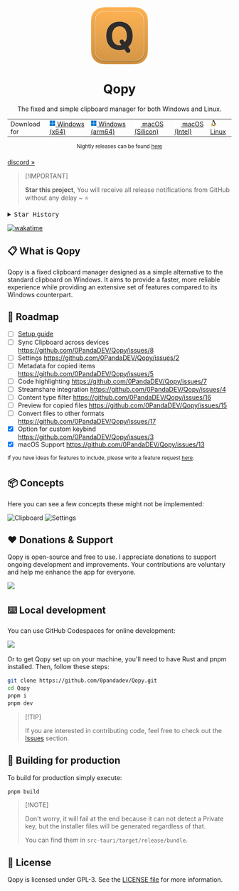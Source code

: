 <div align="center">

<img align="center" width="128px" src="src-tauri/icons/icon.png" />
<h1 align="center"><b>Qopy</b></h1>

The fixed and simple clipboard manager for both Windows and Linux.

<table>
  <tbody>
    <tr>
      <td>Download for</td>
      <td>
        <a href="https://github.com/0PandaDEV/Qopy/releases/download/v0.3.0/Qopy-0.3.0_x64.msi">
          <img src="./public/windows.png"> Windows (x64)
        </a>
      </td>
      <td>
        <a href="https://github.com/0PandaDEV/Qopy/releases/download/v0.3.0/Qopy-0.3.0_arm64.msi">
          <img src="./public/windows.png"> Windows (arm64)
        </a>
      </td>
      <td>
        <a href="https://github.com/0PandaDEV/Qopy/releases/download/v0.3.0/Qopy-0.3.0_silicon.dmg">
          <img src="./public/apple.png"> macOS (Silicon)
        </a>
      </td>
      <td>
        <a href="https://github.com/0PandaDEV/Qopy/releases/download/v0.3.0/Qopy-0.3.0_intel.dmg">
          <img src="./public/apple.png"> macOS (Intel)
        </a>
      </td>
      <td>
        <a href="https://github.com/0PandaDEV/Qopy/releases/download/v0.3.0/Qopy-0.3.0.AppImage">
          <img src="./public/linux.png"> Linux
        </a>
      </td>
    </tr>
  </tbody>
</table>

<sup>Nightly releases can be found <a href="https://github.com/0PandaDEV/qopy/actions/workflows/build.yml">here</a> </sup>

</div>

[discord »](https://discord.gg/invite/Y7SbYphVw9)

> \[!IMPORTANT]
>
> **Star this project**, You will receive all release notifications from GitHub without any delay \~ ⭐️

<details>
  <summary><kbd>Star History</kbd></summary>
  <a href="https://star-history.com/#0pandadev/qopy&Date">
    <picture>
      <source media="(prefers-color-scheme: dark)" srcset="https://api.star-history.com/svg?repos=0pandadev/qopy&theme=dark&type=Date">
      <img width="100%" src="https://api.star-history.com/svg?repos=0pandadev/qopy&type=Date">
    </picture>
  </a>
</details>

[![wakatime](https://wakatime.com/badge/user/018ce503-097f-4057-9599-db20b190920c/project/fe76359d-56c2-4a13-8413-55207b6ad298.svg?style=flat_square)](https://wakatime.com/badge/user/018ce503-097f-4057-9599-db20b190920c/project/fe76359d-56c2-4a13-8413-55207b6ad298)

## 📋 What is Qopy

Qopy is a fixed clipboard manager designed as a simple alternative to the standard clipboard on Windows. It aims to provide a faster, more reliable experience while providing an extensive set of features compared to its Windows counterpart.

## 🚧 Roadmap
- [ ] [Setup guide](https://github.com/0PandaDEV/Qopy/blob/main/GET_STARTED.md)
- [ ] Sync Clipboard across devices https://github.com/0PandaDEV/Qopy/issues/8
- [ ] Settings https://github.com/0PandaDEV/Qopy/issues/2
- [ ] Metadata for copied items https://github.com/0PandaDEV/Qopy/issues/5
- [ ] Code highlighting https://github.com/0PandaDEV/Qopy/issues/7
- [ ] Streamshare integration https://github.com/0PandaDEV/Qopy/issues/4
- [ ] Content type filter https://github.com/0PandaDEV/Qopy/issues/16
- [ ] Preview for copied files https://github.com/0PandaDEV/Qopy/issues/15
- [ ] Convert files to other formats https://github.com/0PandaDEV/Qopy/issues/17
- [x] Option for custom keybind https://github.com/0PandaDEV/Qopy/issues/3
- [x] macOS Support https://github.com/0PandaDEV/Qopy/issues/13

<sup>If you have ideas for features to include, please write a feature request [here](https://github.com/0pandadev/Qopy/issues).</sup>

## 📦 Concepts

Here you can see a few concepts these might not be implemented:

![Clipboard](https://github.com/user-attachments/assets/45a44a13-6ebd-4f2d-84d2-55178e303a54)
![Settings](https://github.com/user-attachments/assets/bff5456a-f413-4e62-a43d-22c8e453aa87)


## ❤️ Donations & Support

Qopy is open-source and free to use. I appreciate donations to support ongoing development and improvements. Your contributions are voluntary and help me enhance the app for everyone.

<a href="https://buymeacoffee.com/pandadev_"><img src="https://img.shields.io/badge/Buy_Me_A_Coffee-FFDD00?style=for-the-badge&logo=buy-me-a-coffee&logoColor=black"/></a>

## ⌨️ Local development

You can use GitHub Codespaces for online development:

[![][codespaces-shield]][codespaces-link]

Or to get Qopy set up on your machine, you'll need to have Rust and pnpm installed. Then, follow these steps:

```zsh
git clone https://github.com/0pandadev/Qopy.git
cd Qopy
pnpm i
pnpm dev
```

> \[!TIP]
>
> If you are interested in contributing code, feel free to check out the [Issues](https://github.com/0pandadev/Qopy/issues) section.

## 🔨 Building for production

To build for production simply execute:

```zsh
pnpm build
```

> \[!NOTE]
>
> Don't worry, it will fail at the end because it can not detect a Private key, but the installer files will be generated regardless of that.
> 
> You can find them in `src-tauri/target/release/bundle`.

## 📝 License

Qopy is licensed under GPL-3. See the [LICENSE file](./LICENCE) for more information.

[codespaces-link]: https://codespaces.new/0pandadev/Qopy
[codespaces-shield]: https://github.com/codespaces/badge.svg
